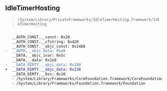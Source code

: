 ## IdleTimerHosting

> `/System/Library/PrivateFrameworks/IdleTimerHosting.framework/IdleTimerHosting`

```diff

   __AUTH_CONST.__const: 0x20
   __AUTH_CONST.__cfstring: 0x420
   __AUTH_CONST.__objc_const: 0x14b8
-  __AUTH.__objc_data: 0xa0
   __DATA.__objc_ivar: 0x5c
   __DATA.__data: 0x1e8
-  __DATA_DIRTY.__objc_data: 0x190
+  __DATA_DIRTY.__objc_data: 0x230
   __DATA_DIRTY.__bss: 0x10
   - /System/Library/Frameworks/CoreFoundation.framework/CoreFoundation
   - /System/Library/Frameworks/Foundation.framework/Foundation

```
